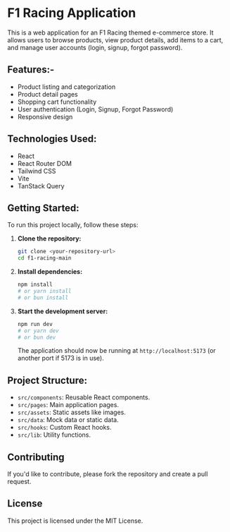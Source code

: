 # F1 Racing Application

This is a web application for an F1 Racing themed e-commerce store. It allows users to browse products, view product details, add items to a cart, and manage user accounts (login, signup, forgot password).

## Features:-

- Product listing and categorization
- Product detail pages
- Shopping cart functionality
- User authentication (Login, Signup, Forgot Password)
- Responsive design

## Technologies Used:

- React
- React Router DOM
- Tailwind CSS
- Vite
- TanStack Query

## Getting Started:

To run this project locally, follow these steps:

1.  **Clone the repository:**
    ```bash
    git clone <your-repository-url>
    cd f1-racing-main
    ```

2.  **Install dependencies:**
    ```bash
    npm install
    # or yarn install
    # or bun install
    ```

3.  **Start the development server:**
    ```bash
    npm run dev
    # or yarn dev
    # or bun dev
    ```

    The application should now be running at `http://localhost:5173` (or another port if 5173 is in use).

## Project Structure:

-   `src/components`: Reusable React components.
-   `src/pages`: Main application pages.
-   `src/assets`: Static assets like images.
-   `src/data`: Mock data or static data.
-   `src/hooks`: Custom React hooks.
-   `src/lib`: Utility functions.

## Contributing

If you'd like to contribute, please fork the repository and create a pull request.

## License

This project is licensed under the MIT License.

